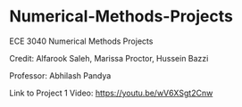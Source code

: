# Numerical-Methods-Projects


ECE 3040 Numerical Methods Projects

Credit: Alfarook Saleh, Marissa Proctor, Hussein Bazzi

Professor: Abhilash Pandya

Link to Project 1 Video: https://youtu.be/wV6XSgt2Cnw

